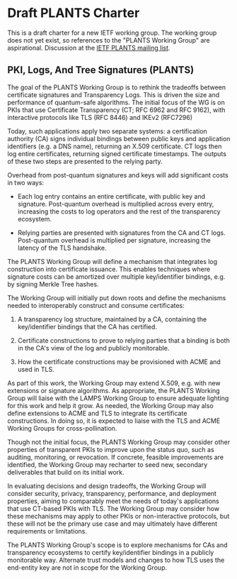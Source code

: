 # Draft PLANTS Charter

This is a draft charter for a new IETF working group. The working group does not yet exist, so references to the "PLANTS Working Group" are aspirational. Discussion at the [IETF PLANTS mailing list](https://mailman3.ietf.org/mailman3/lists/plants.ietf.org/).

## PKI, Logs, And Tree Signatures (PLANTS)

The goal of the PLANTS Working Group is to rethink the tradeoffs between certificate signatures and Transparency Logs.  This is driven the size and performance of quantum-safe algorithms.  The initial focus of the WG is on PKIs that use Certificate Transparency (CT; RFC 6962 and RFC 9162), with interactive protocols like TLS (RFC 8446) and IKEv2 (RFC7296)

Today, such applications apply two separate systems: a certification authority (CA) signs individual bindings between public keys and application identifiers (e.g. a DNS name), returning an X.509 certificate. CT logs then log entire certificates, returning signed certificate timestamps. The outputs of these two steps are presented to the relying party.

Overhead from post-quantum signatures and keys will add significant costs in two ways:

* Each log entry contains an entire certificate, with public key and signature. Post-quantum overhead is multiplied across every entry, increasing the costs to log operators and the rest of the transparency ecosystem.

* Relying parties are presented with signatures from the CA and CT logs. Post-quantum overhead is multiplied per signature, increasing the latency of the TLS handshake.

The PLANTS Working Group will define a mechanism that integrates log construction into certificate issuance. This enables techniques where signature costs can be amortized over multiple key/identifier bindings, e.g. by signing Merkle Tree hashes.

The Working Group will initially put down roots and define the mechanisms needed to interoperably construct and consume certificates:

1. A transparency log structure, maintained by a CA, containing the key/identifier bindings that the CA has certified.

2. Certificate constructions to prove to relying parties that a binding is both in the CA's view of the log and publicly monitorable.

3. How the certificate constructions may be provisioned with ACME and used in TLS.

As part of this work, the Working Group may extend X.509, e.g. with new extensions or signature algorithms. As appropriate, the PLANTS Working Group will liaise with the LAMPS Working Group to ensure adequate lighting for this work and help it grow. As needed, the Working Group may also define extensions to ACME and TLS to integrate its certificate constructions. In doing so, it is expected to liaise with the TLS and ACME Working Groups for cross-pollination.

Though not the initial focus, the PLANTS Working Group may consider other properties of transparent PKIs to improve upon the status quo, such as auditing, monitoring, or revocation. If concrete, feasible improvements are identified, the Working Group may recharter to seed new, secondary deliverables that build on its initial work.

In evaluating decisions and design tradeoffs, the Working Group will consider security, privacy, transparency, performance, and deployment properties, aiming to comparably meet the needs of today's applications that use CT-based PKIs with TLS. The Working Group may consider how these mechanisms may apply to other PKIs or non-interactive protocols, but these will not be the primary use case and may ultimately have different requirements or limitations.

The PLANTS Working Group's scope is to explore mechanisms for CAs and transparency ecosystems to certify key/identifier bindings in a publicly monitorable way. Alternate trust models and changes to how TLS uses the end-entity key are not in scope for the Working Group.
